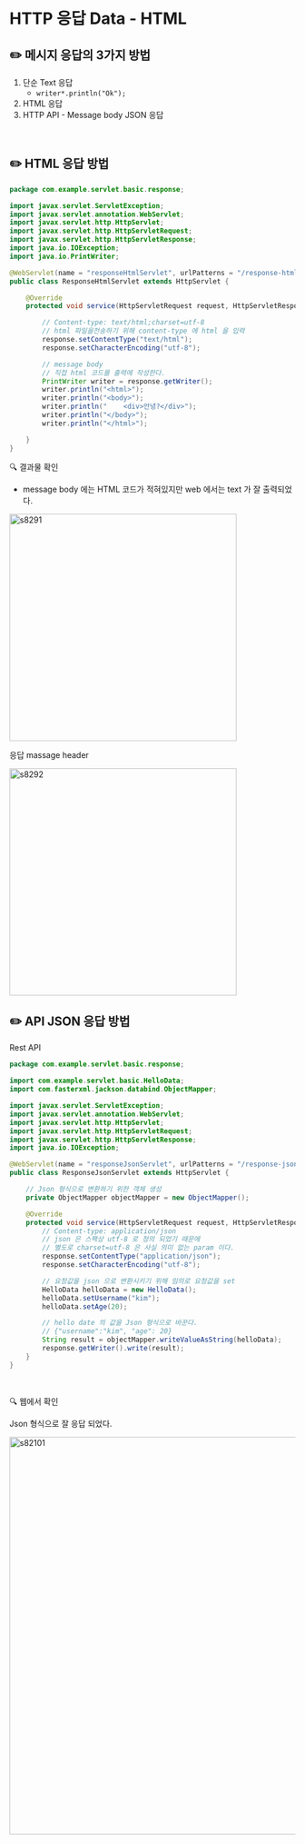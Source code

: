 # HTTP 응답 Data - HTML

## ✏️ 메시지 응답의 3가지 방법

1. 단순 Text 응답
    - `writer*.println("Ok");`
2. HTML 응답
3. HTTP API - Message body JSON 응답

<br>

## ✏️ HTML 응답 방법

```java
package com.example.servlet.basic.response;

import javax.servlet.ServletException;
import javax.servlet.annotation.WebServlet;
import javax.servlet.http.HttpServlet;
import javax.servlet.http.HttpServletRequest;
import javax.servlet.http.HttpServletResponse;
import java.io.IOException;
import java.io.PrintWriter;

@WebServlet(name = "responseHtmlServlet", urlPatterns = "/response-html")
public class ResponseHtmlServlet extends HttpServlet {

    @Override
    protected void service(HttpServletRequest request, HttpServletResponse response) throws ServletException, IOException {

        // Content-type: text/html;charset=utf-8
        // html 파일을전송하기 위해 content-type 에 html 을 입력
        response.setContentType("text/html");
        response.setCharacterEncoding("utf-8");

        // message body
        // 직접 html 코드를 출력에 작성한다.
        PrintWriter writer = response.getWriter();
        writer.println("<html>");
        writer.println("<body>");
        writer.println("    <div>안녕?</div>");
        writer.println("</body>");
        writer.println("</html>");

    }
}
```

🔍 결과물 확인

- message body 에는 HTML 코드가 적혀있지만 web 에서는 text 가 잘 출력되었다.

<img width="400" alt="s8291" src="https://user-images.githubusercontent.com/115536240/218615867-bb836d69-54b7-49d2-9115-82b3b0b234d5.png">

<br>

응답 massage header

<img width="400" alt="s8292" src="https://user-images.githubusercontent.com/115536240/218615873-5986f7da-6202-4d88-80de-cc8d45f603dc.png">

<br>

## ✏️ API JSON 응답 방법
Rest API

```java
package com.example.servlet.basic.response;

import com.example.servlet.basic.HelloData;
import com.fasterxml.jackson.databind.ObjectMapper;

import javax.servlet.ServletException;
import javax.servlet.annotation.WebServlet;
import javax.servlet.http.HttpServlet;
import javax.servlet.http.HttpServletRequest;
import javax.servlet.http.HttpServletResponse;
import java.io.IOException;

@WebServlet(name = "responseJsonServlet", urlPatterns = "/response-json")
public class ResponseJsonServlet extends HttpServlet {

    // Json 형식으로 변환하기 위한 객체 생성
    private ObjectMapper objectMapper = new ObjectMapper();

    @Override
    protected void service(HttpServletRequest request, HttpServletResponse response) throws ServletException, IOException {
        // Content-type: application/json
        // json 은 스팩상 utf-8 로 정의 되었기 때문에
        // 별도로 charset=utf-8 은 사실 의미 없는 param 이다.
        response.setContentType("application/json");
        response.setCharacterEncoding("utf-8");

        // 요청값을 json 으로 변환시키기 위해 임의로 요청값을 set
        HelloData helloData = new HelloData();
        helloData.setUsername("kim");
        helloData.setAge(20);

        // hello date 의 값을 Json 형식으로 바꾼다.
        // {"username":"kim", "age": 20}
        String result = objectMapper.writeValueAsString(helloData);
        response.getWriter().write(result);
    }
}
```

<br>

🔍 웹에서 확인

Json 형식으로 잘 응답 되었다.

<img width="700" alt="s82101" src="https://user-images.githubusercontent.com/115536240/218615876-71dc20e9-c747-4dc1-9bf9-67f0128b8a0a.png">
